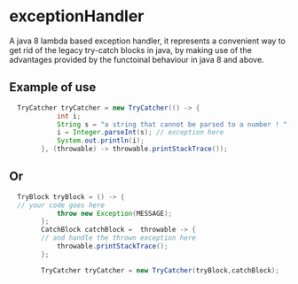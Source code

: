 # exceptionHandler
A java 8 lambda based exception handler, it represents a convenient way to get rid of the legacy try-catch blocks in java, 
by making use of the advantages provided by the functoinal behaviour in java 8 and above.

## Example of use 
```java
  TryCatcher tryCatcher = new TryCatcher(() -> {
            int i;
            String s = "a string that cannot be parsed to a number ! ";
            i = Integer.parseInt(s); // exception here
            System.out.println(i);
        }, (throwable) -> throwable.printStackTrace());
```
## Or
``` java
  TryBlock tryBlock = () -> {
  // your code goes here
            throw new Exception(MESSAGE);
        };
        CatchBlock catchBlock =  throwable -> {
        // and handle the thrown exception here
            throwable.printStackTrace();
        };

        TryCatcher tryCatcher = new TryCatcher(tryBlock,catchBlock);
```
